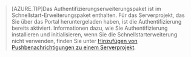 
>[AZURE.TIP]Das Authentifizierungserweiterungspaket ist im Schnellstart-Erweiterungspaket enthalten. Für das Serverprojekt, das Sie über das Portal heruntergeladen haben, ist die Authentifizierung bereits aktiviert. Informationen dazu, wie Sie Authentifizierung installieren und initialisieren, wenn Sie die Schnellstarterweiterung nicht verwenden, finden Sie unter [Hinzufügen von Pushbenachrichtigungen zu einem Serverprojekt](../articles/app-service-mobile/app-service-mobile-dotnet-backend-how-to-use-server-sdk.md#how-to-add-authentication-to-a-server-project).

<!---HONumber=Nov15_HO1-->